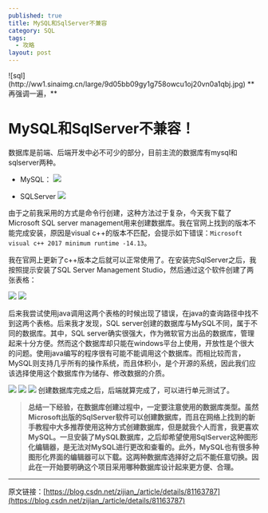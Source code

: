 ```yaml
---
published: true
title: MySQL和SqlServer不兼容
category: SQL
tags: 
  - 攻略
layout: post
---
```

<meta name="referrer" content="never">
![sql](http://ww1.sinaimg.cn/large/9d05bb09gy1g758owcu1oj20vn0a1qbj.jpg)
**再强调一遍，**

# MySQL和SqlServer不兼容！ #

数据库是前端、后端开发中必不可少的部分，目前主流的数据库有mysql和sqlserver两种。


- MySQL：
![](http://ww1.sinaimg.cn/large/9d05bb09gy1g758p2qu6lj20yz04fweq.jpg)

- SQLServer
![](http://ww1.sinaimg.cn/large/9d05bb09gy1g758p8rhduj21do091jsy.jpg)

由于之前我采用的方式是命令行创建，这种方法过于复杂，今天我下载了Microsoft SQL server management用来创建数据库。我在官网上找到的版本不能完成安装，原因是visual c++的版本不匹配，会提示如下错误：`Microsoft visual c++ 2017 minimum runtime -14.13`。

我在官网上更新了c++版本之后就可以正常使用了。在安装完SqlServer之后，我按照提示安装了SQL Server Management Studio，然后通过这个软件创建了两张表格：

![](http://ww1.sinaimg.cn/large/9d05bb09gy1g759l3p940j20dk04rq39.jpg)
![](http://ww1.sinaimg.cn/large/9d05bb09gy1g759leoa1ej20dp06ddgd.jpg)

后来我尝试使用java调用这两个表格的时候出现了错误，在java的查询路径中找不到这两个表格。后来我才发现，SQL server创建的数据库与MySQL不同，属于不同的数据库。其中，SQL server确实很强大，作为微软官方出品的数据库，管理起来十分方便。然而这个数据库却只能在windows平台上使用，开放性是个很大的问题。使用java编写的程序很有可能不能调用这个数据库。而相比较而言，MySQL则支持几乎所有的操作系统，而且体积小，是个开源的系统，因此我们应该选择使用这个数据库作为储存、修改数据的介质。

![](http://ww1.sinaimg.cn/large/9d05bb09gy1g759lte7n5j20a605caao.jpg)
![](http://ww1.sinaimg.cn/large/9d05bb09gy1g759m2vj1mj20x303ymxv.jpg)
![](http://ww1.sinaimg.cn/large/9d05bb09gy1g759mbfynjj20x004e0tp.jpg)
创建数据库完成之后，后端就算完成了，可以进行单元测试了。

> **总结一下经验，在数据库创建过程中，一定要注意使用的数据库类型。虽然Microsoft出版的SqlServer软件可以创建数据库，而且在网络上找到的新手教程中大多推荐使用这种方式创建数据库，但是就我个人而言，我更喜欢MySQL。一旦安装了MySQL数据库，之后却希望使用SqlServer这种图形化编辑器，是无法对MySQL进行更改和查看的。此外，MySQL也有很多种图形化界面的编辑器可以下载。这两种数据库选择好之后不能任意切换。因此在一开始要明确这个项目采用哪种数据库设计起来更方便、合理。**

---

原文链接：[https://blog.csdn.net/zijian_/article/details/81163787](https://blog.csdn.net/zijian_/article/details/81163787)